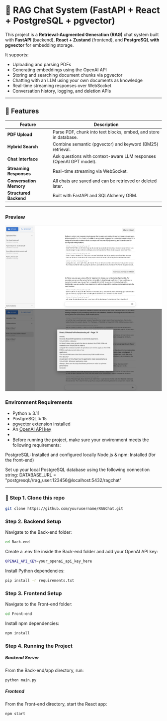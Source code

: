 # 🧠 RAG Chat System (FastAPI + React + PostgreSQL + pgvector)

This project is a **Retrieval-Augmented Generation (RAG)** chat system built with **FastAPI** (backend), **React + Zustand** (frontend), and **PostgreSQL with pgvector** for embedding storage.

It supports:
- Uploading and parsing PDFs  
- Generating embeddings using the OpenAI API  
- Storing and searching document chunks via pgvector  
- Chatting with an LLM using your own documents as knowledge  
- Real-time streaming responses over WebSocket  
- Conversation history, logging, and deletion APIs  

---

## 🚀 Features

| Feature | Description |
|----------|-------------|
| **PDF Upload** | Parse PDF, chunk into text blocks, embed, and store in database. |
| **Hybrid Search** | Combine semantic (pgvector) and keyword (BM25) retrieval. |
| **Chat Interface** | Ask questions with context-aware LLM responses (OpenAI GPT model). |
| **Streaming Responses** | Real-time streaming via WebSocket. |
| **Conversation Memory** | All chats are saved and can be retrieved or deleted later. |
| **Structured Backend** | Built with FastAPI and SQLAlchemy ORM. |

---

### Preview
![RAGChat Screenshot](https://github.com/jiaxiuli/RAG-Chat/blob/main/images/RAGChat-1.png)
![RAGChat Screenshot - citation details](https://github.com/jiaxiuli/RAG-Chat/blob/main/images/RAGChat-2.png)


### Environment Requirements

- Python ≥ 3.11
- PostgreSQL ≥ 15  
- [pgvector](https://github.com/pgvector/pgvector) extension installed  
- An [OpenAI API key](https://platform.openai.com/account/api-keys)
- 
- Before running the project, make sure your environment meets the following requirements:

PostgreSQL: Installed and configured locally
Node.js & npm: Installed (for the front-end)

Set up your local PostgreSQL database using the following connection string:
DATABASE_URL = "postgresql://rag_user:123456@localhost:5432/ragchat"

---

### 🔑 Step 1. Clone this repo

```bash
git clone https://github.com/yourusername/RAGChat.git

```
### Step 2. Backend Setup
Navigate to the Back-end folder:
```bash
cd Back-end
```

Create a .env file inside the Back-end folder and add your OpenAI API key:
```bash
OPENAI_API_KEY=your_openai_api_key_here
```

Install Python dependencies:
```bash
pip install -r requirements.txt
```

### Step 3. Frontend Setup
Navigate to the Front-end folder:
```bash
cd Front-end
```

Install npm dependencies:
```bash
npm install
```

### Step 4. Running the Project
##### Backend Server

From the Back-end/app directory, run:
```bash
python main.py
```
##### Frontend

From the Front-end directory, start the React app:
```bash
npm start
```
